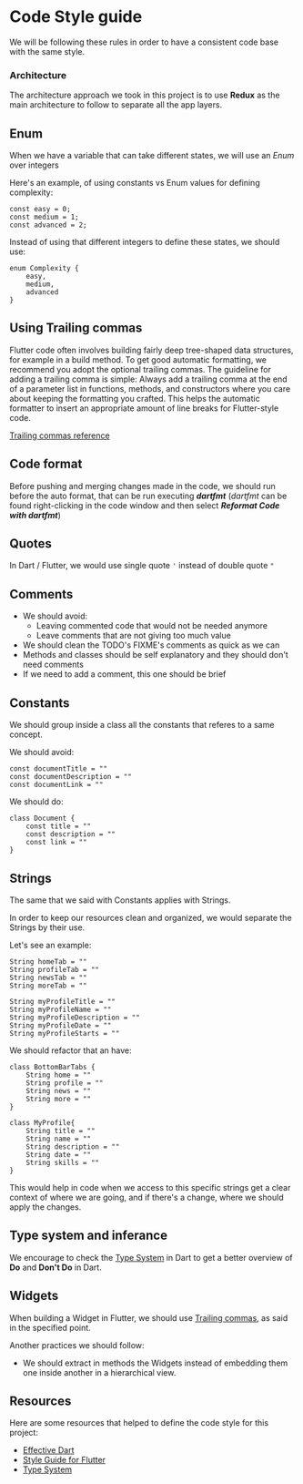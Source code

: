 # Code Style guide

We will be following these rules in order to have a consistent code base with the same style.

### **Architecture**

The architecture approach we took in this project is to use **Redux** as the main architecture to follow to separate all the app layers.

## Enum

When we have a variable that can take different states, we will use an *Enum* over integers

Here's an example, of using constants vs Enum values for defining complexity:

```
const easy = 0;
const medium = 1;
const advanced = 2;
```
Instead of using that different integers to define these states, we should use:
```
enum Complexity { 
    easy, 
    medium, 
    advanced 
}
```
## Using Trailing commas

Flutter code often involves building fairly deep tree-shaped data structures, for example in a build method. To get good automatic formatting, we recommend you adopt the optional trailing commas. The guideline for adding a trailing comma is simple: Always add a trailing comma at the end of a parameter list in functions, methods, and constructors where you care about keeping the formatting you crafted. This helps the automatic formatter to insert an appropriate amount of line breaks for Flutter-style code.

[Trailing commas reference](https://flutter.dev/docs/development/tools/formatting#using-trailing-commas)

## Code format

Before pushing and merging changes made in the code, we should run before the auto format, that can be run executing ***dartfmt*** (*dartfmt* can be found right-clicking in the code window and then select ***Reformat Code with dartfmt***)

## Quotes

In Dart / Flutter, we would use single quote `'` instead of double quote `"`

## Comments

- We should avoid:
  - Leaving commented code that would not be needed anymore
  - Leave comments that are not giving too much value
- We should clean the TODO's FIXME's comments as quick as we can
- Methods and classes should be self explanatory and they should don't need comments
- If we need to add a comment, this one should be brief

## Constants

We should group inside a class all the constants that referes to a same concept.

We should avoid:
```
const documentTitle = ""
const documentDescription = ""
const documentLink = ""
```
We should do:
```
class Document {
    const title = ""
    const description = ""
    const link = ""
}
```
## Strings

The same that we said with Constants applies with Strings.

In order to keep our resources clean and organized, we would separate the Strings by their use.

Let's see an example:

```
String homeTab = ""
String profileTab = ""
String newsTab = ""
String moreTab = ""

String myProfileTitle = ""
String myProfileName = ""
String myProfileDescription = ""
String myProfileDate = ""
String myProfileStarts = ""
```
We should refactor that an have:

```
class BottomBarTabs {
    String home = ""
    String profile = ""
    String news = ""
    String more = ""
}
```
```
class MyProfile{ 
    String title = ""
    String name = ""
    String description = ""
    String date = ""
    String skills = ""
}
```

This would help in code when we access to this specific strings get a clear context of where we are going, and if there's a change, where we should apply the changes.

## Type system and inferance

We encourage to check the [Type System](https://dart.dev/guides/language/sound-dart) in Dart to get a better overview of **Do** and **Don't Do** in Dart.

## Widgets

When building a Widget in Flutter, we should use [Trailing commas](https://flutter.dev/docs/development/tools/formatting#using-trailing-commas), as said in the specified point.

Another practices we should follow:
- We should extract in methods the Widgets instead of embedding them one inside another in a hierarchical view.


## Resources

Here are some resources that helped to define the code style for this project:
- [Effective Dart](https://dart.dev/guides/language/effective-dart/style)
- [Style Guide for Flutter](https://github.com/flutter/flutter/wiki/Style-guide-for-Flutter-repo)
- [Type System](https://dart.dev/guides/language/sound-dart)
